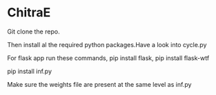 # ChitraE

Git clone the repo.

Then install al the required python packages.Have a look into cycle.py

For flask app run these commands, pip install flask, pip install flask-wtf

pip install inf.py

Make sure the weights file are present at the same level as inf.py
